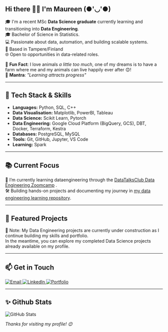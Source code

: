 ## Hi there 👋🏾 I'm Maureen (●'◡'●)

🎓 I'm a recent MSc **Data Science graduate** currently learning and transitioning into **Data Engineering**.   
🎓 Bachelor of Science in Statistics.  
💻 Passionate about data, automation, and building scalable systems.   
📍 Based in Tampere/Finland  
🌐 Open to opportunities in data-related roles. 

🐾 **Fun Fact**: I love animals *a little too much*, one of my dreams is to have a farm where me and my animals can live happily ever after 😊!   
💬 **Mantra**: *"Learning attracts progress"*

---

## 🔧 Tech Stack & Skills
- **Languages:** Python, SQL, C++
- **Data Visualisation:** Matplotlib, PowerBI, Tableau
- **Data Science:** Scikit Learn, Pytorch 
- **Data Engineering:** Google Cloud Platform (BigQuery, GCS), DBT, Docker, Terraform, Kestra  
- **Databases:** PostgreSQL, MySQL  
- **Tools:** Git, GitHub, Jupyter, VS Code  
- **Learning:** Spark

---

## 📚 Current Focus
🚀 I’m currently learning dataengineering through the [DataTalksClub Data Engineering Zoomcamp](https://github.com/DataTalksClub/data-engineering-zoomcamp) .  
🛠️ Building hands-on projects and documenting my journey in [my data engineering learning repository](https://github.com/maureen-githaiga/data-engineering-zoomcamp-2025).

---

## 💼 Featured Projects
🔧 Note: My Data Engineering projects are currently under construction as I continue building my skills and portfolio.  
In the meantime, you can explore my completed Data Science projects already available on my profile.


---
## 📫 Get in Touch

<p align="left">
  <a href="mailto:maureenwgithaiga@gmail.com" target="_blank">
    <img alt="Email" src="https://img.shields.io/badge/Email-D14836?style=for-the-badge&logo=gmail&logoColor=white" />
  </a>
  <a href="https://www.linkedin.com/in/maureen-g-8b77231b9" target="_blank">
    <img alt="LinkedIn" src="https://img.shields.io/badge/LinkedIn-0077B5?style=for-the-badge&logo=linkedin&logoColor=white" />
  </a>
  <a href="https://yourportfolio.com" target="_blank">
    <img alt="Portfolio" src="https://img.shields.io/badge/Portfolio-000000?style=for-the-badge&logo=vercel&logoColor=white" />
  </a>
</p>


---
## ✨ Github Stats  
![GitHub Stats](https://github-readme-stats.vercel.app/api?username=maureen-githaiga&show_icons=true&theme=radical)    


*Thanks for visiting my profile! 😊*


<!--
**maureen-githaiga/maureen-githaiga** is a ✨ _special_ ✨ repository because its `README.md` (this file) appears on your GitHub profile.

Here are some ideas to get you started:

- 🔭 I’m currently working on ...
- 🌱 I’m currently learning ...
- 👯 I’m looking to collaborate on ...
- 🤔 I’m looking for help with ...
- 💬 Ask me about ...
- 📫 How to reach me: ...
- 😄 Pronouns: ...
- ⚡ Fun fact: ...
-->
